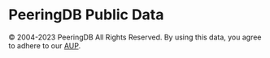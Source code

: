 # PeeringDB Public Data

© 2004-2023 PeeringDB
All Rights Reserved. By using this data, you agree to adhere to our [AUP](https://www.peeringdb.com/aup).
